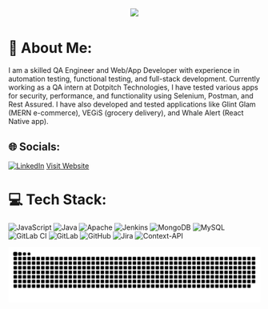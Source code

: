 
<h1 align="center"> 
  
  <img src="https://media1.tenor.com/m/X3jJ_r78JlcAAAAC/bobs-burger-tina-belcher.gif" />
</h1>

# 💫 About Me:
I am a skilled QA Engineer and Web/App Developer with experience in automation testing, functional testing, and full-stack development. Currently working as a QA intern at Dotpitch Technologies, I have tested various apps for security, performance, and functionality using Selenium, Postman, and Rest Assured. I have also developed and tested applications like Glint Glam (MERN e-commerce), VEGiS (grocery delivery), and Whale Alert (React Native app).


## 🌐 Socials:
[![LinkedIn](https://img.shields.io/badge/LinkedIn-%230077B5.svg?logo=linkedin&logoColor=white)](https://linkedin.com/in/https://www.linkedin.com/in/rehan-shaikh-3b0822269/) 
[Visit Website](https://rehans-portfolio.vercel.app/) 

# 💻 Tech Stack:
![JavaScript](https://img.shields.io/badge/javascript-%23323330.svg?style=for-the-badge&logo=javascript&logoColor=%23F7DF1E) ![Java](https://img.shields.io/badge/java-%23ED8B00.svg?style=for-the-badge&logo=openjdk&logoColor=white) ![Apache](https://img.shields.io/badge/apache-%23D42029.svg?style=for-the-badge&logo=apache&logoColor=white) ![Jenkins](https://img.shields.io/badge/jenkins-%232C5263.svg?style=for-the-badge&logo=jenkins&logoColor=white) ![MongoDB](https://img.shields.io/badge/MongoDB-%234ea94b.svg?style=for-the-badge&logo=mongodb&logoColor=white) ![MySQL](https://img.shields.io/badge/mysql-4479A1.svg?style=for-the-badge&logo=mysql&logoColor=white) ![GitLab CI](https://img.shields.io/badge/gitlab%20CI-%23181717.svg?style=for-the-badge&logo=gitlab&logoColor=white) ![GitLab](https://img.shields.io/badge/gitlab-%23181717.svg?style=for-the-badge&logo=gitlab&logoColor=white) ![GitHub](https://img.shields.io/badge/github-%23121011.svg?style=for-the-badge&logo=github&logoColor=white) ![Jira](https://img.shields.io/badge/jira-%230A0FFF.svg?style=for-the-badge&logo=jira&logoColor=white) ![Context-API](https://img.shields.io/badge/Context--Api-000000?style=for-the-badge&logo=react)

![snake gif](https://github.com/rehanshaikh55/rehanshaikh55/blob/output/github-snake-dark.svg)


